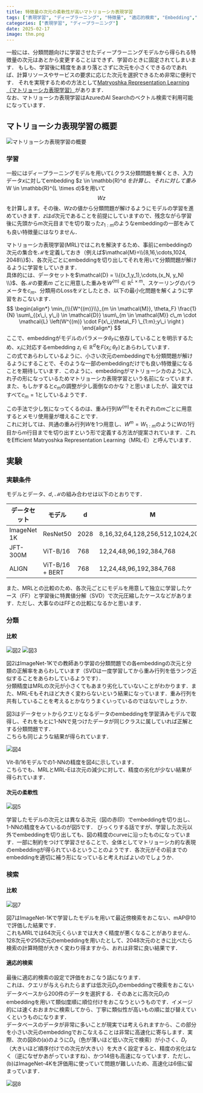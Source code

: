 ```yaml
---
title: 特徴量の次元の柔軟性が高いマトリョーシカ表現学習
tags: ["表現学習", "ディープラーニング", "特徴量", "適応的検索", "Embedding","RAG", "Azure", "AI Search"]
categories: ["表現学習", "ディープラーニング"]
date: 2025-02-17
image: thm.png
---
```


一般には、分類問題向けに学習させたディープラーニングモデルから得られる特徴量の次元はあとから変更することはできず、学習のときに固定されてしまいます．
もしも、学習後に精度をあまり落とさずに次元を小さくできるのであれば、計算リソースやサービスの要求に応じた次元を選択できるため非常に便利です．
それを実現するための方法として[Matryoshka Representation Learning（マトリョーシカ表現学習）](https://arxiv.org/abs/2205.13147)があります．  
なお、マトリョーシカ表現学習はAzureのAI Searchのベクトル検索で利用可能になっています．

## マトリョーシカ表現学習の概要
![マトリョーシカ表現学習の概要](fig1.png)
### 学習
一般にはディープラーニングモデルを用いて$L$クラス分類問題を解くとき、入力データ$x$に対してembedding $z \in \mathbb{R}^d $を計算し、それに対して重み$W \in \mathbb{R}^{L \times d}$を用いて
$$
W z
$$
を計算します。その後、$Wz$の値から分類問題が解けるようにモデルの学習を進めていきます．$z$は$d$次元であることを前提にしていますので、残念ながら学習後に先頭から$m$次元目までを切り取った$z_{1:m}$のようなembeddingの一部をみても良い特徴量にはなりません．

マトリョーシカ表現学習(MRL)ではこれを解決するため、事前にembeddingの次元の集合を$\mathcal{M}$を定義しておき（例えば$\mathcal{M}=\\{8,16,\cdots,1024, 2048\\}$）、各次元ごとにembeddingを切り出してそれを用いて分類問題が解けるように学習をしていきます．  
具体的には、データセットを$\mathcal{D} = \\{(x_1,y_1),\cdots,(x_N, y_N) \\}$、各$\mathcal{M}$の要素$m$ ごとに用意した重みを$W^{(m)} \in \mathbb{R}^{L \times m}$、スケーリングのパラメータを$c_m$、分類用のLossを$\mathcal{L}$としたとき、以下の最小化問題を解くように学習をおこないます．
$$
\begin{align*}
\min_{\\{W^{(m)}\\}_{m \in \mathcal{M}}, \theta_F} \frac{1}{N} \sum\_{(x\_i, y\_i) \in \mathcal{D}} \sum\_{m \in \mathcal{M}} c\_m \cdot \mathcal{L} \left(W^{(m)} \cdot F(x\_i;\theta\_F)         \_{1:m};y\_i  \right  )
\end{align*}
$$
ここで、embeddingがモデルのパラメータ$\theta_F$に依存していることを明示するため、$x_i$に対応するembedding $z_i \in \mathbb{R}^d$を$F(x_i;\theta_F)$とあらわしています．  
この式であらわしているように、小さい次元のembeddingでも分類問題が解けるようにすることで、そのような一部のembeddingだけでも良い特徴量になることを期待しています．このように、embeddingがマトリョーシカのように入れ子の形になっているためマトリョーシカ表現学習という名前になっています．  
また、もしかすると$c_m$の調整が少し面倒なのかな？と思いましたが、論文ではすべて$c_m=1$としているようです．  

この手法で少し気になってくるのは、重み行列$W^{(m)}$をそれぞれの$m$ごとに用意するとメモリ使用量が増えることです．  
これに対しては、共通の重み行列$W$を1つ用意し、$W^{m} = W_{1:m}$のように$W$の1行目から$m$行目までを切り出すという形で定義する方法が提案されています．これをEfficient Matryoshka Representation Learning（MRL-E）と呼んでいます．


## 実験
### 実験条件
モデルとデータ、$d$, $\mathcal{M}$の組み合わせは以下のとおりです．

| データセット | モデル                                  | d    | M                                |
|--------------|-----------------------------------------|------|----------------------------------|
| ImageNet 1K  | ResNet50                                | 2028 | 8,16,32,64,128,256,512,1024,2048 |
| JFT-300M     | ViT-B/16                           | 768  | 12,24,48,96,192,384,768          |
| ALIGN        | ViT-B/16 + BERT                        | 768  | 12,24,48,96,192,384,768          |


また、MRLとの比較のため、各次元ごとにモデルを用意して独立に学習したケース（FF）と学習後に特異値分解（SVD）で次元圧縮したケースなどがあります．ただし、大事なのはFFとの比較になるかと思います．

### 分類
#### 比較
![図2](fig2.png)
![図3](fig3.png)

図2はImageNet-1Kでの教師あり学習の分類問題での各embeddingの次元と分類の正解率をあらわしています（SVDは一度学習してから重み行列を低ランク近似することをあらわしているようです）．  
分類精度はMRLの次元が小さくてもあまり劣化していないことがわかります．また、MRL-Eもそれほど大きく変わらないという結果になっています．重み行列を共有していることを考えるとかなりうまくいっているのではないでしょうか．  

図3はデータセットからクエリとなるデータのembeddingを学習済みモデルで取得し、それをもとに1-NNで見つけたデータが同じクラスに属していれば正解とする分類問題です．  
こちらも同じような結果が得られています．

![図4](fig4.png)

Vit-B/16モデルでの1-NNの精度を図4に示しています．  
こちらでも、MRLとMRL-Eは次元の減少に対して、精度の劣化が少ない結果が得られています．

#### 次元の柔軟性
![図5](fig5.png)

学習したモデルの次元とは異なる次元（図の赤印）でembeddingを切り出し、1-NNの精度をみているのが図5です．
びっくりする話ですが、学習した次元以外でembeddingを切り出しても、図の精度のcurveに沿ったものになっています．一部に制約をつけて学習させることで、全体としてマトリョーシカ的な表現のembeddingが得られているということのようです．各次元がその前までのembeddingを適切に補う形になっていると考えればよいのでしょうか．


### 検索
#### 比較
![図7](fig7.png)

図7はImageNet-1Kで学習したモデルを用いて最近傍検索をおこない、mAP@10で評価した結果です．  
これもMRLでは64次元くらいまでは大きく精度が悪くなることがありません．128次元や256次元のembeddingを用いたとして、2048次元のときに比べたら検索の計算時間が大きく変わり得ますから、おれは非常に良い結果です．

#### 適応的検索
最後に適応的検索の設定で評価をおこなう話になります．  
これは、クエリが与えられたらまずは低次元$D_s$のembeddingで検索をおこないデータベースから200件のデータを選択する．そのあとに高次元$D_r$のembeddingを用いて類似度順に順位付けをおこなうというものです．イメージ的には速くおおまかに検索してから、丁寧に類似性が高いもの順に並び替えていくというものになります．  
データベースのデータが非常に多いことが現実では考えられますから、この部分を小さい次元のembeddingでおこなえることは非常に高速化に寄与します．実際、次の図8の(a)のように$D_s$（色が薄いほど低い次元で検索）が小さく、$D_r$（大きいほど順序付けでの次元が大きい）を大きく設定すると、精度の劣化はなく（逆になぜかあがっていますね）、かつ14倍も高速になっています．ただし、(b)はImageNet-4Kを評価用に使っていて問題が難しいため、高速化は6倍に留まっています．

![図8](fig8.png)
